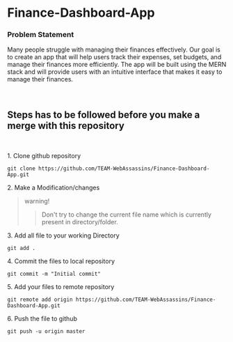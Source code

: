 <h1>Finance-Dashboard-App</h1>
<h3><b>Problem Statement</b></h3>
<p>Many people struggle with managing their finances effectively. Our goal is to create an app that will help users track their expenses, set budgets, and manage their finances more efficiently. The app will be built using the MERN stack and will provide users with an intuitive interface that makes it easy to manage their finances.</p>
<br>
<h2>Steps has to be followed before you make a merge with this repository</h2>
<br>
<p>1. Clone github repository</p>

```
git clone https://github.com/TEAM-WebAssassins/Finance-Dashboard-App.git 
```
<p>2. Make a Modification/changes</p>

>warning!
>>Don't try to change the current file name which is currently present in directory/folder.
<p>3. Add all file to your working Directory</p>

```
git add .
```
<p>4. Commit the files to local repository</p>

```
git commit -m "Initial commit"
```
<p>5. Add your files to remote repository</p>

```
git remote add origin https://github.com/TEAM-WebAssassins/Finance-Dashboard-App.git
```
<p>6. Push the file to github</p>

```
git push -u origin master
```

